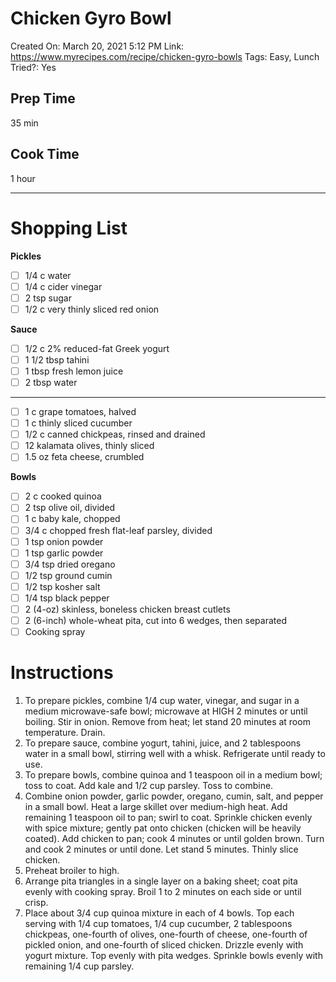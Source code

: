 # Chicken Gyro Bowl

Created On: March 20, 2021 5:12 PM
Link: https://www.myrecipes.com/recipe/chicken-gyro-bowls
Tags: Easy, Lunch
Tried?: Yes

## Prep Time

35 min

## Cook Time

1 hour

---

# Shopping List

**Pickles**

- [ ]  1/4 c water
- [ ]  1/4 c cider vinegar
- [ ]  2 tsp sugar
- [ ]  1/2 c very thinly sliced red onion

**Sauce**

- [ ]  1/2 c 2% reduced-fat Greek yogurt
- [ ]  1 1/2 tbsp tahini
- [ ]  1 tbsp fresh lemon juice
- [ ]  2 tbsp water

---

- [ ]  1 c grape tomatoes, halved
- [ ]  1 c thinly sliced cucumber
- [ ]  1/2 c canned chickpeas, rinsed and drained
- [ ]  12 kalamata olives, thinly sliced
- [ ]  1.5 oz feta cheese, crumbled

**Bowls**

- [ ]  2 c cooked quinoa
- [ ]  2 tsp olive oil, divided
- [ ]  1 c baby kale, chopped
- [ ]  3/4 c chopped fresh flat-leaf parsley, divided
- [ ]  1 tsp onion powder
- [ ]  1 tsp garlic powder
- [ ]  3/4 tsp dried oregano
- [ ]  1/2 tsp ground cumin
- [ ]  1/2 tsp kosher salt
- [ ]  1/4 tsp black pepper
- [ ]  2 (4-oz) skinless, boneless chicken breast cutlets
- [ ]  2 (6-inch) whole-wheat pita, cut into 6 wedges, then separated
- [ ]  Cooking spray

# Instructions

1. To prepare pickles, combine 1/4 cup water, vinegar, and sugar in a medium microwave-safe bowl; microwave at HIGH 2 minutes or until boiling. Stir in onion. Remove from heat; let stand 20 minutes at room temperature. Drain.
2. To prepare sauce, combine yogurt, tahini, juice, and 2 tablespoons water in a small bowl, stirring well with a whisk. Refrigerate until ready to use.
3. To prepare bowls, combine quinoa and 1 teaspoon oil in a medium bowl; toss to coat. Add kale and 1/2 cup parsley. Toss to combine.
4. Combine onion powder, garlic powder, oregano, cumin, salt, and pepper in a small bowl. Heat a large skillet over medium-high heat. Add remaining 1 teaspoon oil to pan; swirl to coat. Sprinkle chicken evenly with spice mixture; gently pat onto chicken (chicken will be heavily coated). Add chicken to pan; cook 4 minutes or until golden brown. Turn and cook 2 minutes or until done. Let stand 5 minutes. Thinly slice chicken.
5. Preheat broiler to high.
6. Arrange pita triangles in a single layer on a baking sheet; coat pita evenly with cooking spray. Broil 1 to 2 minutes on each side or until crisp.
7. Place about 3/4 cup quinoa mixture in each of 4 bowls. Top each serving with 1/4 cup tomatoes, 1/4 cup cucumber, 2 tablespoons chickpeas, one-fourth of olives, one-fourth of cheese, one-fourth of pickled onion, and one-fourth of sliced chicken. Drizzle evenly with yogurt mixture. Top evenly with pita wedges. Sprinkle bowls evenly with remaining 1/4 cup parsley.
